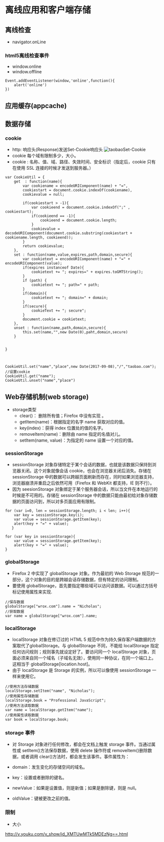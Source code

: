 # 离线应用和客户端存储

## 离线检查
* navigator.onLine
### html5离线检查事件
* window.online
* window.offline

```
Event.addEventListener(window,'online',function(){
	alert('online')
})
```

## 应用缓存(appcache)


## 数据存储

### cookie
* http: 响应头(Response)发送Set-Cookie响应头
![taobaoSet-Cookie]('../img/taobao-SetCookie.jpg')
* cookie 每个域有限制多少，大小。
* cookie : 名称、值、域、路径、失效时间、安全标识（指定后，cookie 只有在使用 SSL 连接的时候才发送到服务器。）
```
var CookieUtil = {
    get  : function(name){
        var cookiename = encodeURIComponent(name) + "=",
        cookiestart = document.cookie.indexOf(cookiename),
        cookievalue = null;

        if(cookiestart > -1){
            var cookieend = document.cookie.indexOf(";" , cookiestart);
            if(cookieend == -1){
                cookieend = document.cookie.length;
            }
            cookievalue = decodeURIComponent(document.cookie.substring(cookiestart + cookiename.length, cookieend)); 
        }
        return cookievalue;
    },
    set : function(name,value,expires,path,domain,secure){
        var cookietext = encodeURIComponent(name) + "=" + encodeURIComponent(value);
        if(expires instanceof Date){
            cookietext += "; expires=" + expires.toGMTString(); 
        }
        if (path) {
            cookietext += "; path=" + path;
        } 
        if(domain){
            cookietext += "; domain=" + domain; 
        }
        if(secure){
            cookieText += "; secure";
        }
        document.cookie = cookietext;
    },
    unset : function(name,path,domain,secure){
        this.set(name,"",new Date(0),paht,domain,secure)
    }
    

}



CookieUtil.set("name","place",new Date(2017-09-08),"/","taobao.com"); //设置cookie
CookieUtil.get("name");
CookieUtil.unset("name","place")
```

## Web存储机制(web storage)

* storage类型
	- clear()： 删除所有值；Firefox 中没有实现 。
	- getItem(name)：根据指定的名字 name 获取对应的值。
	- key(index)：获得 index 位置处的值的名字。
	- removeItem(name)：删除由 name 指定的名值对儿。
	- setItem(name, value)：为指定的 name 设置一个对应的值。
### sessionStorage
* sessionStorage 对象存储特定于某个会话的数据，也就是该数据只保持到浏览器关闭。这个对象就像会话 cookie，也会在浏览器关闭后消失。存储在 sessionStorage 中的数据可以跨越页面刷新而存在，同时如果浏览器支持，浏览器崩溃并重启之后依然可用（Firefox 和 WebKit 都支持，IE 则不行）。
* 因为 seesionStorage 对象绑定于某个服务器会话，所以当文件在本地运行的时候是不可用的。存储在 sessionStorage 中的数据只能由最初给对象存储数据的页面访问到，所以对多页面应用有限制。
```
for (var i=0, len = sessionStorage.length; i < len; i++){
	var key = sessionStorage.key(i);
	var value = sessionStorage.getItem(key);
	alert(key + "=" + value);
   } 

for (var key in sessionStorage){
	var value = sessionStorage.getItem(key);
	alert(key + "=" + value);
} 
```

### globalStorage
* Firefox 2 中实现了 globalStorage 对象。作为最初的 Web Storage 规范的一部分，这个对象的目的是跨越会话存储数据，但有特定的访问限制。
* 要使用 globalStorage，首先要指定哪些域可以访问该数据。可以通过方括号标记使用属性来实现.
```
//保存数据
globalStorage["wrox.com"].name = "Nicholas";
//获取数据
var name = globalStorage["wrox.com"].name; 
```

###  localStorage
* localStorage 对象在修订过的 HTML 5 规范中作为持久保存客户端数据的方案取代了globalStorage。与 globalStorage 不同，不能给 localStorage 指定任何访问规则；规则事先就设定好了。要访问同一个 localStorage 对象，页面必须来自同一个域名（子域名无效），使用同一种协议，在同一个端口上。这相当于 globalStorage[location.host]。
* 由于 localStorage 是 Storage 的实例，所以可以像使用 sessionStorage 一样来使用它。
```
//使用方法存储数据
localStorage.setItem("name", "Nicholas");
//使用属性存储数据
localStorage.book = "Professional JavaScript";
//使用方法读取数据
var name = localStorage.getItem("name");
//使用属性读取数据
var book = localStorage.book; 
```

### storage 事件 
* 对 Storage 对象进行任何修改，都会在文档上触发 storage 事件。当通过属性或 setItem()方法保存数据，使用 delete 操作符或 removeItem()删除数据，或者调用 clear()方法时，都会发生该事件。事件属性为：

* domain：发生变化的存储空间的域名。
* key：设置或者删除的键名。
* newValue：如果是设置值，则是新值；如果是删除键，则是 null。
* oldValue：键被更改之前的值。


### 限制
* 大小



http://v.youku.com/v_show/id_XMTUwMTk5MDEzNg==.html 
